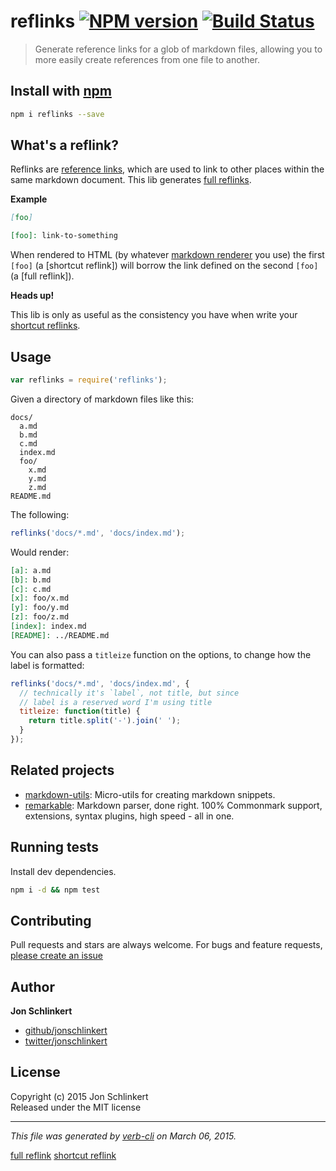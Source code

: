 # reflinks [![NPM version](https://badge.fury.io/js/reflinks.svg)](http://badge.fury.io/js/reflinks)  [![Build Status](https://travis-ci.org/jonschlinkert/reflinks.svg)](https://travis-ci.org/jonschlinkert/reflinks) 

> Generate reference links for a glob of markdown files, allowing you to more easily create references from one file to another.

## Install with [npm](npmjs.org)

```bash
npm i reflinks --save
```

## What's a reflink?

Reflinks are [reference links], which are used to link to other places within the same markdown document.  This lib generates [full reflinks].

**Example**

```markdown
[foo]

[foo]: link-to-something  
```

When rendered to HTML (by whatever [markdown renderer] you use) the first `[foo]` (a [shortcut reflink]) will borrow the link defined on the second `[foo]` (a [full reflink]).


**Heads up!**

This lib is only as useful as the consistency you have when write your [shortcut reflinks]. 


## Usage

```js
var reflinks = require('reflinks');
```

Given a directory of markdown files like this:

```
docs/
  a.md
  b.md
  c.md
  index.md
  foo/
    x.md
    y.md
    z.md
README.md
```

The following:

```js
reflinks('docs/*.md', 'docs/index.md');
```

Would render:

```markdown
[a]: a.md
[b]: b.md
[c]: c.md
[x]: foo/x.md
[y]: foo/y.md
[z]: foo/z.md
[index]: index.md
[README]: ../README.md
```

You can also pass a `titleize` function on the options, to change how the label is formatted:

```js
reflinks('docs/*.md', 'docs/index.md', {
  // technically it's `label`, not title, but since
  // label is a reserved word I'm using title
  titleize: function(title) {
    return title.split('-').join(' ');
  }
});
```

## Related projects
* [markdown-utils](https://github.com/jonschlinkert/markdown-utils): Micro-utils for creating markdown snippets.
* [remarkable](https://github.com/jonschlinkert/remarkable): Markdown parser, done right. 100% Commonmark support, extensions, syntax plugins, high speed - all in one.  

## Running tests
Install dev dependencies.

```bash
npm i -d && npm test
```


## Contributing
Pull requests and stars are always welcome. For bugs and feature requests, [please create an issue](https://github.com/jonschlinkert/reflinks/issues)


## Author

**Jon Schlinkert**
 
+ [github/jonschlinkert](https://github.com/jonschlinkert)
+ [twitter/jonschlinkert](http://twitter.com/jonschlinkert) 

## License
Copyright (c) 2015 Jon Schlinkert  
Released under the MIT license

***

_This file was generated by [verb-cli](https://github.com/assemble/verb-cli) on March 06, 2015._

[full reflink][full reflinks]
[shortcut reflink][shortcut reflinks]

[reference links]: http://mb21.github.io/stmd/spec.html#reference-link
[shortcut reflinks]: http://mb21.github.io/stmd/spec.html#shortcut-reference-link
[full reflinks]: http://mb21.github.io/stmd/spec.html#full-reference-link
[markdown renderer]: https://github.com/jonschlinkert/remarkable
